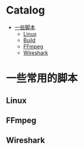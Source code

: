 Catalog
=================

   * [一些脚本](#一些脚本)
   		* [Linux](#Linux环境脚本)
   		* [Build](#开源库编译脚本)
   		* [FFmpeg](#FFmpeg处理脚本)
      * [Wireshark](#Wireshark抓包过滤脚本)
      
      
# 一些常用的脚本
## Linux
## FFmpeg
## Wireshark